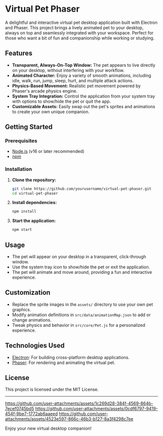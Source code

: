 # Virtual Pet Phaser

A delightful and interactive virtual pet desktop application built with Electron and Phaser. This project brings a lively animated pet to your desktop, always on top and seamlessly integrated with your workspace. Perfect for those who want a bit of fun and companionship while working or studying.

## Features

- **Transparent, Always-On-Top Window:** The pet appears to live directly on your desktop, without interfering with your workflow.
- **Animated Character:** Enjoy a variety of smooth animations, including idle, walk, run, jump, sleep, hurt, and multiple attack actions.
- **Physics-Based Movement:** Realistic pet movement powered by Phaser's arcade physics engine.
- **System Tray Integration:** Control the application from your system tray with options to show/hide the pet or quit the app.
- **Customizable Assets:** Easily swap out the pet's sprites and animations to create your own unique companion.

## Getting Started

### Prerequisites
- [Node.js](https://nodejs.org/) (v16 or later recommended)
- [npm](https://www.npmjs.com/)

### Installation

1. **Clone the repository:**
   ```bash
   git clone https://github.com/yourusername/virtual-pet-phaser.git
   cd virtual-pet-phaser
   ```
2. **Install dependencies:**
   ```bash
   npm install
   ```
3. **Start the application:**
   ```bash
   npm start
   ```


## Usage
- The pet will appear on your desktop in a transparent, click-through window.
- Use the system tray icon to show/hide the pet or exit the application.
- The pet will animate and move around, providing a fun and interactive experience.

## Customization
- Replace the sprite images in the `assets/` directory to use your own pet graphics.
- Modify animation definitions in `src/data/animationMap.json` to add or change animations.
- Tweak physics and behavior in `src/core/Pet.js` for a personalized experience.

## Technologies Used
- [Electron](https://www.electronjs.org/): For building cross-platform desktop applications.
- [Phaser](https://phaser.io/): For rendering and animating the virtual pet.

## License

This project is licensed under the MIT License. 

---

https://github.com/user-attachments/assets/1c269d28-384f-4569-864b-7ecef0745bd5
https://github.com/user-attachments/assets/0cdf6797-9419-454f-9be7-1772ab6aaeed
https://github.com/user-attachments/assets/4523e597-866c-46b3-b127-8a3f4298c7ee

Enjoy your new virtual desktop companion! 
